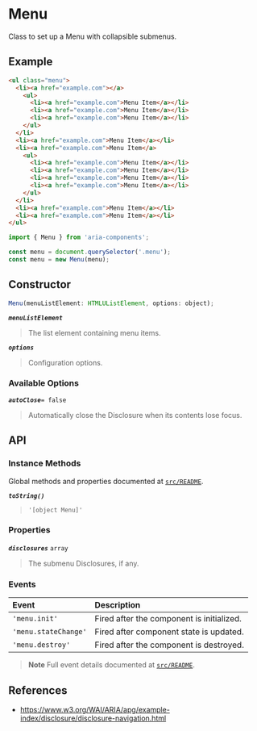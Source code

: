 Menu
====

Class to set up a Menu with collapsible submenus.

## Example

```html
<ul class="menu">
  <li><a href="example.com"></a>
    <ul>
      <li><a href="example.com">Menu Item</a></li>
      <li><a href="example.com">Menu Item</a></li>
      <li><a href="example.com">Menu Item</a></li>
    </ul>
  </li>
  <li><a href="example.com">Menu Item</a></li>
  <li><a href="example.com">Menu Item</a>
    <ul>
      <li><a href="example.com">Menu Item</a></li>
      <li><a href="example.com">Menu Item</a></li>
      <li><a href="example.com">Menu Item</a></li>
      <li><a href="example.com">Menu Item</a></li>
    </ul>
  </li>
  <li><a href="example.com">Menu Item</a></li>
  <li><a href="example.com">Menu Item</a></li>
</ul>
```

```jsx
import { Menu } from 'aria-components';

const menu = document.querySelector('.menu');
const menu = new Menu(menu);
```

## Constructor

```jsx
Menu(menuListElement: HTMLUListElement, options: object);
```

_**`menuListElement`**_  
> The list element containing menu items.

_**`options`**_  
> Configuration options.

### Available Options

_**`autoClose`**_`= false`  
> Automatically close the Disclosure when its contents lose focus.

## API

### Instance Methods

Global methods and properties documented at [`src/README`](../).

_**`toString()`**_  
> `'[object Menu]'`

### Properties

_**`disclosures`**_ `array`  
> The submenu Disclosures, if any.

### Events

| Event | Description |
|:-----|:----|
| `'menu.init'` | Fired after the component is initialized. |
| `'menu.stateChange'` | Fired after component state is updated. |
| `'menu.destroy'` | Fired after the component is destroyed. |

> **Note** Full event details documented at [`src/README`](../).

## References

- https://www.w3.org/WAI/ARIA/apg/example-index/disclosure/disclosure-navigation.html
